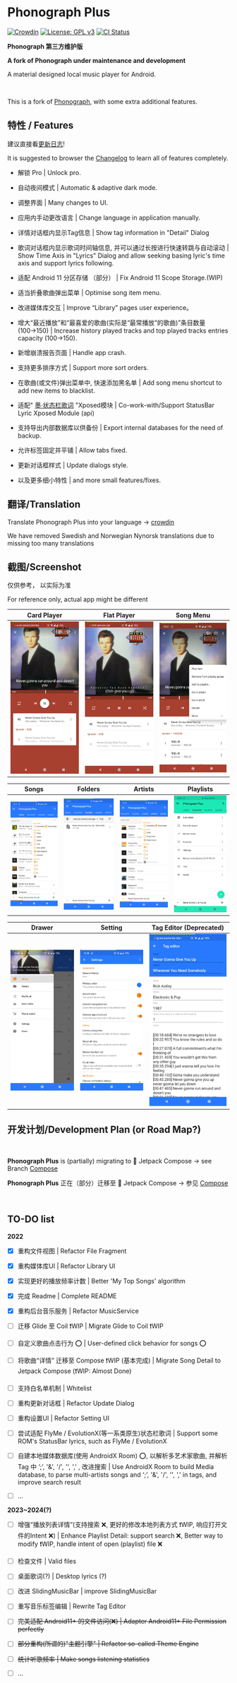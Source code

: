 # Phonograph Plus

[![Crowdin](https://badges.crowdin.net/phonograph-plus/localized.svg)](https://crowdin.com/project/phonograph-plus)
[![License: GPL v3](https://img.shields.io/badge/License-GPL%20v3-blue.svg)](https://github.com/chr56/Phonograph_Plus/blob/release/LICENSE.txt)
[<img src="https://github.com/chr56/Phonograph/workflows/ci/badge.svg" alt="CI Status">](https://github.com/chr56/Phonograph_Plus/actions/workflows/ci.yml)

**Phonograph 第三方维护版**

**A fork of Phonograph under maintenance and development**


A material designed local music player for Android.

<br/>

This is a fork of [Phonograph](https://github.com/kabouzeid/Phonograph), with some extra additional features.

## **特性** / **Features**

建议直接看[更新日志](app/src/main/assets/phonograph-changelog-zh-rCN.html)!

It is suggested to browser the [Changelog](app/src/main/assets/phonograph-changelog.html) to learn all of features completely.

* 解锁 Pro | Unlock pro.

* 自动夜间模式 | Automatic & adaptive dark mode.

* 调整界面 | Many changes to UI.

* 应用内手动更改语言 | Change language in application manually.

* 详情对话框内显示Tag信息 | Show tag information in "Detail" Dialog

* 歌词对话框内显示歌词时间轴信息, 并可以通过长按进行快速转跳与自动滚动 | Show Time Axis in "Lyrics" Dialog and allow seeking basing
  lyric's time axis and support lyrics following.

* 适配 Android 11 分区存储 （部分） | Fix Android 11 Scope Storage.(WIP)

* 适当折叠歌曲弹出菜单 | Optimise song item menu.

* 改进媒体库交互 | Improve “Library” pages user experience。

* 增大“最近播放”和“最喜爱的歌曲(实际是“最常播放”的歌曲)”条目数量(100→150) | Increase history played tracks and top played
  tracks entries capacity (100->150).

* 新增崩溃报告页面 | Handle app crash.

* 支持更多排序方式 | Support more sort orders.

* 在歌曲(或文件)弹出菜单中, 快速添加黑名单 | Add song menu shortcut to add new items to blacklist.

* 适配" [墨·状态栏歌词](https://github.com/Block-Network/StatusBarLyric) "Xposed模块 | Co-work-with/Support
  StatusBar Lyric Xposed Module (api)
  
* 支持导出内部数据库以供备份 | Export internal databases for the need of backup.

* 允许标签固定并平铺 | Allow tabs fixed.

* 更新对话框样式 | Update dialogs style.

* 以及更多细小特性 | and more small features/fixes.

## **翻译**/**Translation**

Translate Phonograph Plus into your language -> [crowdin](https://crowdin.com/project/phonograph-plus)

We have removed Swedish and Norwegian Nynorsk translations due to missing too many translations

## **截图**/**Screenshot**

仅供参考， 以实际为准

For reference only, actual app might be different

| Card Player | Flat Player |  Song Menu |
| :---------: | :---------: | :--------: |
| ![Screenshots](./art/05.jpg?raw=true) |![Screenshots](./art/08.jpg?raw=true) | ![Screenshots](./art/02.jpg?raw=true) 


Songs | Folders | Artists | Playlists |
:---: | :-----: | :-----: | :-------: |
| ![Screenshots](./art/09.jpg?raw=true) | ![Screenshots](./art/10.jpg?raw=true) | ![Screenshots](./art/07.jpg?raw=true) | ![Screenshots](./art/06.jpg?raw=true)|

| Drawer | Setting | Tag Editor (Deprecated) |
| :----: |:------: | :---------------------: |
| ![Screenshots](./art/03.jpg?raw=true)| ![Screenshots](./art/01.jpg?raw=true) | ![Screenshots](./art/04.jpg?raw=true) |



## **开发计划**/**Development Plan (or Road Map?)**
<br/>

**Phonograph Plus** is (partially) migrating to 🚀 Jetpack Compose -> see Branch [Compose](https://github.com/chr56/Phonograph_Plus/tree/Compose)

**Phonograph Plus** 正在（部分）迁移至 🚀 Jetpack Compose -> 参见 [Compose](https://github.com/chr56/Phonograph_Plus/tree/Compose)

<br/>

## **TO-DO list**

**2022**

- [x] 重构文件视图 | Refactor File Fragment

- [x] 重构媒体库UI | Refactor Library UI 

- [x] 实现更好的播放频率计数 | Better 'My Top Songs' algorithm

- [x] 完成 Readme | Complete README

- [x] 重构后台音乐服务 | Refactor MusicService

- [ ] 迁移 Glide 至 Coil ❗WIP | Migrate Glide to Coil ❗WIP

- [ ] 自定义歌曲点击行为 ⭕ | User-defined click behavior for songs ⭕

- [ ] 将歌曲“详情” 迁移至 Compose ❗WIP (基本完成) | Migrate Song Detail to Jetpack Compose (❗WIP: Almost Done)

- [ ] 支持白名单机制 | Whitelist

- [ ] 重构更新对话框 | Refactor Update Dialog

- [ ] 重构设置UI | Refactor Setting UI
  
- [ ] 尝试适配 FlyMe / EvolutionX(等一系类原生)状态栏歌词 | Support some ROM's StatusBar lyrics, such as FlyMe / EvolutionX

- [ ] 自建本地媒体数据库(使用 AndroidX Room) ⭕, 以解析多艺术家歌曲, 并解析 Tag 中 ‘;’, '&', '/', '\', ',' , 改进搜索 | Use AndroidX Room to build Media database, to parse multi-artists songs and ‘;’, '&', '/', '\', ',' in tags,  and improve search result

- [ ]  ...

**2023~2024(?)**

- [ ] 增强“播放列表详情”(支持搜索 ❌, 更好的修改本地列表方式 ❗WIP, 响应打开文件的Intent ❌) | Enhance Playlist Detail: support search ❌, Better way to modify ❗WIP, handle intent of open (playlist) file ❌

- [ ] 检查文件 | Valid files

- [ ] 桌面歌词(?) | Desktop lyrics (?) 

- [ ] 改进 SlidingMusicBar | improve SlidingMusicBar

- [ ] 重写音乐标签编辑 | Rewrite Tag Editor

- [ ] <del>完美适配 Android11+ 的文件访问(❌) | Adapter Android11+ File Permission perfectly</del>

- [ ] <del>部分重构(所谓的)"主题引擎" | Refactor so-called Theme Engine</del>

- [ ] <del>统计听歌频率 | Make songs listening statistics</del>

- [ ] ...

<br/>
<br/>
<br/>
<br/>

